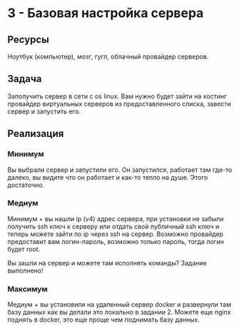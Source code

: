 # 3 - Базовая настройка сервера

## Ресурсы
Ноутбук (компьютер), мозг, гугл, облачный провайдер серверов.

## Задача
Заполучить сервер в сети с os linux. Вам нужно будет зайти на хостинг провайдер виртуальных серверов из предоставленного списка, завести сервер и запустить его.

## Реализация
### Минимум
Вы выбрали сервер и запустили его. Он запустился, работает там где-то далеко, вы видите что он работает и как-то тепло на душе. Этого достаточно.

### Медиум
Минимум + вы нашли ip (v4) адрес сервера, при установки не забыли получить ssh ключ к серверу или отдать свой публичный ssh ключ и теперь можете зайти по ip через ssh на сервер. Возможно провайдер предоставит вам логин-пароль, возможно только пароль, тогда логин будет root.

Вы зашли на сервер и можете там исполнять команды? Задание выполнено!


### Максимум
Медиум + вы установили на удаленный сервер docker и развернули там базу данных как вы делали это локально в задании 2. Можете еще nginx поднять в docker, это еще проще чем поднимать базу данных.